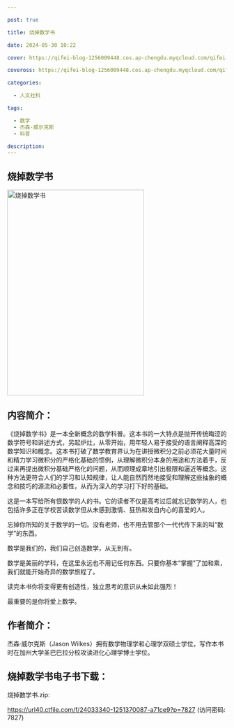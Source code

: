 ```yaml
---

post: true

title: 烧掉数学书

date: 2024-05-30 10:22

cover: https://qifei-blog-1256009448.cos.ap-chengdu.myqcloud.com/qifei-blog/s34501556.jpg

coveross: https://qifei-blog-1256009448.cos.ap-chengdu.myqcloud.com/qifei-blog/s34501556.jpg

categories:

  - 人文社科

tags:

  - 数学
  - 杰森·威尔克斯
  - 科普

description:
---
```


## 烧掉数学书

<img alt="烧掉数学书" class="aligncenter loading" data-was-processed="true" decoding="async" fetchpriority="high" height="471" src="https://qifei-blog-1256009448.cos.ap-chengdu.myqcloud.com/qifei-blog/s34501556.jpg" style="cursor: zoom-in;" width="314"/>

## 内容简介：

《烧掉数学书》是一本全新概念的数学科普。这本书的一大特点是抛开传统晦涩的数学符号和讲述方式，另起炉灶，从零开始，用年轻人易于接受的语言阐释高深的数学知识和概念。这本书打破了数学教育界认为在讲授微积分之前必须花大量时间和精力学习微积分的严格化基础的惯例，从理解微积分本身的用途和方法着手，反过来再提出微积分基础严格化的问题，从而顺理成章地引出极限和逼近等概念。这种方法更符合人们的学习和认知规律，让人能自然而然地接受和理解这些抽象的概念和技巧的源流和必要性，从而为深入的学习打下好的基础。

这是一本写给所有恨数学的人的书。它的读者不仅是高考过后就忘记数学的人，也包括许多正在学校苦读数学但从未感到激情、狂热和发自内心的喜爱的人。

忘掉你所知的关于数学的一切。没有老师，也不用去管那个一代代传下来的叫“数学”的东西。

数学是我们的，我们自己创造数学，从无到有。

数学是美丽的学科，在这里永远也不用记任何东西。只要你基本“掌握”了加和乘，我们就能开始奇异的数学旅程了。

读完本书你将变得更有创造性，独立思考的意识从未如此强烈！

最重要的是你将爱上数学。

## 作者简介：

杰森·威尔克斯（Jason Wilkes）拥有数学物理学和心理学双硕士学位，写作本书时在加州大学圣巴巴拉分校攻读进化心理学博士学位。

## 烧掉数学书电子书下载：

烧掉数学书.zip: 

https://url40.ctfile.com/f/24033340-1251370087-a71ce9?p=7827 (访问密码: 7827)
